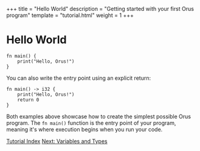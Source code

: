 +++
title = "Hello World"
description = "Getting started with your first Orus program"
template = "tutorial.html"
weight = 1
+++

# Hello World

```orus
fn main() {
    print("Hello, Orus!")
}
```

You can also write the entry point using an explicit return:

```orus
fn main() -> i32 {
    print("Hello, Orus!")
    return 0
}
```

Both examples above showcase how to create the simplest possible Orus program. The `fn main()` function is the entry point of your program, meaning it's where execution begins when you run your code.

<div class="tutorial-navigation">
    <a href="/tutorial/" class="nav-button prev">Tutorial Index</a>
    <a href="/tutorial/variables-and-types/" class="nav-button next">Next: Variables and Types</a>
</div>
